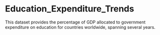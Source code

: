 # Education_Expenditure_Trends
This dataset provides the percentage of GDP allocated to government expenditure on education for countries worldwide, spanning several years.
